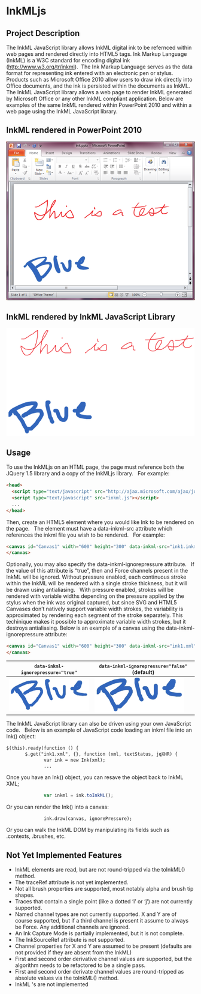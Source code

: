 
# InkMLjs

## Project Description
The InkML JavaScript library allows InkML digital ink to be refernced within web pages and rendered directly into HTML5 <canvas> tags. Ink Markup Language (InkML) is a W3C standard for encoding digital ink (http://www.w3.org/tr/inkml). 
The Ink Markup Language serves as the data format for representing ink entered with an electronic pen or stylus.   Products such as Microsoft Office 2010 allow users to draw ink directly into Office documents, and the ink is persisted within the documents as InkML.   The InkML JavaScript library allows a web page to render InkML generated by Microsoft Office or any other InkML compliant application.
Below are examples of the same InkML rendered within PowerPoint 2010 and within a web page using the InkML JavaScript library.

## InkML rendered in PowerPoint 2010
![InkML rendered in PowerPoint 2010](/InkMLjs/ink.png)

## InkML rendered by InkML JavaScript Library
![InkML rendered by InkML JavaScript Library](/InkMLjs/svg.png)

## Usage
To use the InkMLjs on an HTML page, the page must reference both the JQuery 1.5 library and a copy of the InkMLjs library.   For example:
```html
<head>
  <script type="text/javascript" src="http://ajax.microsoft.com/ajax/jquery/jquery-1.5.min.js"></script>
  <script type="text/javascript" src="inkml.js"></script>
  ...
</head>
```
Then, create an HTML5 <canvas> element where you would like Ink to be rendered on the page.   The <canvas> element must have a data-inkml-src attribute which references the inkml file you wish to be rendered.   For example:
```html
<canvas id="Canvas1" width="600" height="300" data-inkml-src="ink1.inkml">
</canvas>
```
Optionally, you may also specify the data-inkml-ignorepressure attribute.   If the value of this attribute is “true”, then and Force channels present in the InkML will be ignored. Without pressure enabled, each continuous stroke within the InkML will be rendered with a single stroke thickness, but it will be drawn using antialiasing.   With pressure enabled, strokes will be rendered with variable widths depending on the pressure applied by the stylus when the ink was original captured, but since SVG and HTML5 Canvases don’t natively support variable width strokes, the variability is approximated by rendering each segment of the stroke separately. This techinique makes it possible to approximate variable width strokes, but it destroys antialiasing. Below is an example of a canvas using the data-inkml-ignorepressure attribute:
```html
<canvas id="Canvas1" width="600" height="300" data-inkml-src="ink1.xml" data-inkml-ignorepressure="true">
</canvas>
```

| `data-inkml-ignorepressure="true"` | `data-inkml-ignorepressure="false"` (default) |
| --- | --- |
|![ink with pressure](/pressure.png)|![ink with no pressure](/nopressure.png)|

The InkML JavaScript library can also be driven using your own JavaScript code.   Below is an example of JavaScript code loading an inkml file into an Ink() object:
```javascripot
$(this).ready(function () {
       $.get("ink1.xml", {}, function (xml, textStatus, jqXHR) {
              var ink = new Ink(xml);
              ...
```
Once you have an Ink() object, you can resave the object back to InkML XML;
```javascript
              var inkml = ink.toInkML();
```
Or you can render the Ink() into a canvas:
```javascripot
              ink.draw(canvas, ignorePressure);
```
Or you can walk the InkML DOM by manipulating its fields such as .contexts, .brushes, etc.

## Not Yet Implemented Features
* InkML <traceGroup>elements are read, but are not round-tripped via the toInkML() method. 
* The traceRef attribute is not yet implemented. 
* Not all brush properties are supported, most notably alpha and brush tip shapes. 
* Traces that contain a single point (like a dotted ‘i’ or ‘j’) are not currently supported. 
* Named channel types are not currently supported. X and Y are of course supported, but if a third channel is present it assume to always be Force. Any additional channels are ignored. 
* An Ink Capture Mode is partially implemented, but it is not complete. 
* The InkSourceRef attribute is not supported. 
* Channel properties for X and Y are assumed to be present (defaults are not provided if they are absent from the InkML) 
* First and second order derivative channel values are supported, but the algorithm needs to be refactored to be a single pass. 
* First and second order derivate channel values are round-tripped as absolute values via the toInkML() method. 
* InkML <mapping>'s are not implemented 
